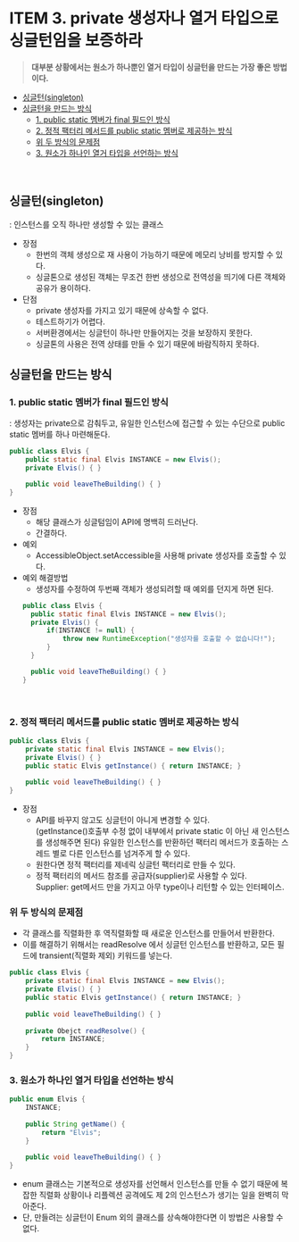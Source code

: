 # ITEM 3. private 생성자나 열거 타입으로 싱글턴임을 보증하라

> **대부분 상황에서는 원소가 하나뿐인 열거 타입이 싱글턴을 만드는 가장 좋은 방법이다.**
- [싱글턴(singleton)](#싱글턴singleton)
- [싱글턴을 만드는 방식](#싱글턴을-만드는-방식)
  - [1. public static 멤버가 final 필드인 방식](#1-public-static--final--)
  - [2. 정적 팩터리 메서드를 public static 멤버로 제공하는 방식](#2----public-static---)
  - [위 두 방식의 문제점](#위-두-방식의-문제점)
  - [3. 원소가 하나인 열거 타입을 선언하는 방식](#3------)

<br/>

## 싱글턴(singleton)
: 인스턴스를 오직 하나만 생성할 수 있는 클래스

- 장점
  - 한번의 객체 생성으로 재 사용이 가능하기 때문에 메모리 낭비를 방지할 수 있다.
  - 싱글톤으로 생성된 객체는 무조건 한번 생성으로 전역성을 띄기에 다른 객체와 공유가 용이하다.
- 단점
  - private 생성자를 가지고 있기 때문에 상속할 수 없다.
  - 테스트하기가 어렵다.
  - 서버환경에서는 싱글턴이 하나만 만들어지는 것을 보장하지 못한다.
  - 싱글톤의 사용은 전역 상태를 만들 수 있기 때문에 바람직하지 못하다.

## 싱글턴을 만드는 방식
### 1. public static 멤버가 final 필드인 방식
: 생성자는 private으로 감춰두고, 유일한 인스턴스에 접근할 수 있는 수단으로 public static 멤버를 하나 마련해둔다.
```java
public class Elvis {
    public static final Elvis INSTANCE = new Elvis();
    private Elvis() { }

    public void leaveTheBuilding() { }
}
 ```
- 장점
  - 해당 클래스가 싱글텀임이 API에 명백히 드러난다.
  - 간결하다.
- 예외
  - AccessibleObject.setAccessible을 사용해 private 생성자를 호출할 수 있다.
- 예외 해결방법
  - 생성자를 수정하여 두번째 객체가 생성되려할 때 예외를 던지게 하면 된다.
  ```java
  public class Elvis {
    public static final Elvis INSTANCE = new Elvis();
    private Elvis() { 
        if(INSTANCE != null) {
            throw new RuntimeException("생성자를 호출할 수 없습니다!");
        } 
    }
  
    public void leaveTheBuilding() { }
  }
  ```
<br/>

### 2. 정적 팩터리 메서드를 public static 멤버로 제공하는 방식
```java
public class Elvis { 
    private static final Elvis INSTANCE = new Elvis();
    private Elvis() { }
    public static Elvis getInstance() { return INSTANCE; }
    
    public void leaveTheBuilding() { }
}
 ```

- 장점
  - API를 바꾸지 않고도 싱글턴이 아니게 변경할 수 있다.<br/>
    (getInstance()호출부 수정 없이 내부에서 private static 이 아닌 새 인스턴스를 생성해주면 된다)
    유일한 인스턴스를 반환하던 팩터리 메서드가 호출하는 스레드 별로 다른 인스턴스를 넘겨주게 할 수 있다.
  - 원한다면 정적 팩터리를 제네릭 싱글턴 팩터리로 만들 수 있다.
  - 정적 팩터리의 메서드 참조를 공급자(supplier)로 사용할 수 있다.<br/>
    Supplier: get메서드 만을 가지고 아무 type이나 리턴할 수 있는 인터페이스.

### 위 두 방식의 문제점
- 각 클래스를 직렬화한 후 역직렬화할 때 새로운 인스턴스를 만들어서 반환한다.
- 이를 해결하기 위해서는 readResolve 에서 싱글턴 인스턴스를 반환하고, 모든 필드에 transient(직렬화 제외) 키워드를 넣는다.
```java
public class Elvis { 
    private static final Elvis INSTANCE = new Elvis();
    private Elvis() { }
    public static Elvis getInstance() { return INSTANCE; }
    
    public void leaveTheBuilding() { }
    
    private Obejct readResolve() { 
        return INSTANCE; 
    }
}
 ```

### 3. 원소가 하나인 열거 타입을 선언하는 방식
```java
public enum Elvis {
    INSTANCE;
    
    public String getName() { 
        return "Elvis"; 
    }
    
    public void leaveTheBuilding() { }
}
 ```
- enum 클래스는 기본적으로 생성자를 선언해서 인스턴스를 만들 수 없기 때문에 복잡한 직렬화 상황이나 리플렉션 공격에도 제 2의 인스턴스가 생기는 일을 완벽히 막아준다.
- 단, 만들려는 싱글턴이 Enum 외의 클래스를 상속해야한다면 이 방법은 사용할 수 없다.
